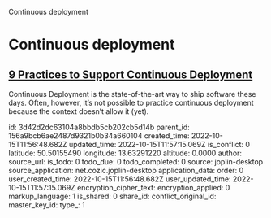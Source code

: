 Continuous deployment

# Continuous deployment

## [**9 Practices to Support Continuous Deployment**](https://reflectoring.io/blog/2022/2022-10-10-continuous-deployment-practices/)
Continuous Deployment is the state-of-the-art way to ship software these days. Often, however, it’s not possible to practice continuous deployment because the context doesn’t allow it (yet).

id: 3d42d2dc63104a8bbdb5cb202cb5d14b
parent_id: 156a9bcb6ae2487d9321b0b34a660104
created_time: 2022-10-15T11:56:48.682Z
updated_time: 2022-10-15T11:57:15.069Z
is_conflict: 0
latitude: 50.50155490
longitude: 13.63291220
altitude: 0.0000
author: 
source_url: 
is_todo: 0
todo_due: 0
todo_completed: 0
source: joplin-desktop
source_application: net.cozic.joplin-desktop
application_data: 
order: 0
user_created_time: 2022-10-15T11:56:48.682Z
user_updated_time: 2022-10-15T11:57:15.069Z
encryption_cipher_text: 
encryption_applied: 0
markup_language: 1
is_shared: 0
share_id: 
conflict_original_id: 
master_key_id: 
type_: 1